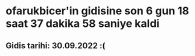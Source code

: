 # ofarukbicer'in gidisine son 6 gun 18 saat 37 dakika 58 saniye kaldi

## Gidis tarihi: 30.09.2022 :(